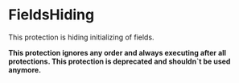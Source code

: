 # FieldsHiding

This protection is hiding initializing of fields.

**This protection ignores any order and always executing after all protections. This protection is deprecated and shouldn`t be used anymore.**

